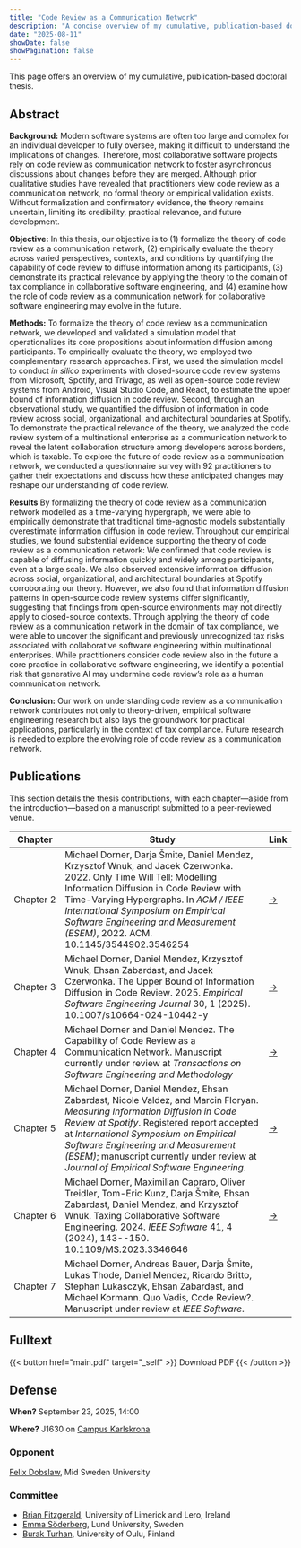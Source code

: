 ```yaml
---
title: "Code Review as a Communication Network"
description: "A concise overview of my cumulative, publication-based doctoral thesis on code review as a communication network"
date: "2025-08-11"
showDate: false
showPagination: false
---
```


This page offers an overview of my cumulative, publication-based doctoral thesis.

## Abstract

**Background:** Modern software systems are often too large and complex for an individual developer to fully oversee, making it difficult to understand the implications of changes. Therefore, most collaborative software projects rely on code review as communication network to foster asynchronous discussions about changes before they are merged. Although prior qualitative studies have revealed that practitioners view code review as a communication network, no formal theory or empirical validation exists. Without formalization and confirmatory evidence, the theory remains uncertain, limiting its credibility, practical relevance, and future development.

**Objective:** In this thesis, our objective is to (1) formalize the theory of code review as a communication network, (2) empirically evaluate the theory across varied perspectives, contexts, and conditions by quantifying the capability of code review to diffuse information among its participants, (3) demonstrate its practical relevance by applying the theory to the domain of tax compliance in collaborative software engineering, and (4) examine how the role of code review as a communication network for collaborative software engineering may evolve in the future.

**Methods:** To formalize the theory of code review as a communication network, we developed and validated a simulation model that operationalizes its core propositions about information diffusion among participants. To empirically evaluate the theory, we employed two complementary research approaches. First, we used the simulation model to conduct *in silico* experiments with closed-source code review systems from Microsoft, Spotify, and Trivago, as well as open-source code review systems from Android, Visual Studio Code, and React, to estimate the upper bound of information diffusion in code review. Second, through an observational study, we quantified the diffusion of information in code review across social, organizational, and architectural boundaries at Spotify. To demonstrate the practical relevance of the theory, we analyzed the code review system of a multinational enterprise as a communication network to reveal the latent collaboration structure among developers across borders, which is taxable. To explore the future of code review as a communication network, we conducted a questionnaire survey with 92 practitioners to gather their expectations and discuss how these anticipated changes may reshape our understanding of code review.

**Results** By formalizing the theory of code review as a communication network modelled as a time-varying hypergraph, we were able to empirically demonstrate that traditional time-agnostic models substantially overestimate information diffusion in code review. Throughout our empirical studies, we found substential evidence supporting the theory of code review as a communication network: We confirmed that code review is capable of diffusing information quickly and widely among participants, even at a large scale. We also observed extensive information diffusion across social, organizational, and architectural boundaries at Spotify corroborating our theory. However, we also found that information diffusion patterns in open-source code review systems differ significantly, suggesting that findings from open-source environments may not directly apply to closed-source contexts. Through applying the theory of code review as a communication network in the domain of tax compliance, we were able to uncover the significant and previously unrecognized tax risks associated with collaborative software engineering within multinational enterprises. While practitioners consider code review also in the future a core practice in collaborative software engineering, we identify a potential risk that generative AI may undermine code review’s role as a human communication network.

**Conclusion:** Our work on understanding code review as a communication network contributes not only to theory-driven, empirical software engineering research but also lays the groundwork for practical applications, particularly in the context of tax compliance. Future research is needed to explore the evolving role of code review as a communication network.

## Publications

This section details the thesis contributions, with each chapter—aside from the introduction—based on a manuscript submitted to a peer-reviewed venue.

| Chapter | Study | Link |
|---|---|---|
| Chapter&nbsp;2 | Michael Dorner, Darja Šmite, Daniel Mendez, Krzysztof Wnuk, and Jacek Czerwonka. 2022. Only Time Will Tell: Modelling Information Diffusion in Code Review with Time-Varying Hypergraphs. In *ACM / IEEE International Symposium on Empirical Software Engineering and Measurement (ESEM)*, 2022. ACM. 10.1145/3544902.3546254 | <a href="/publications/only-time-will-tell/" target="_blank" rel="noopener">→</a> |
| Chapter&nbsp;3 | Michael Dorner, Daniel Mendez, Krzysztof Wnuk, Ehsan Zabardast, and Jacek Czerwonka. The Upper Bound of Information Diffusion in Code Review. 2025. *Empirical Software Engineering Journal* 30, 1 (2025). 10.1007/s10664-024-10442-y | <a href="/publications/upper-bound-of-information-diffusion-in-code-review/" target="_blank" rel="noopener">→</a> |
| Chapter&nbsp;4 | Michael Dorner and Daniel Mendez. The Capability of Code Review as a Communication Network. Manuscript currently under review at *Transactions on Software Engineering and Methodology* | <a href="/publications/capability-of-code-review-as-a-communication-network" target="_blank" rel="noopener">→</a> |
| Chapter&nbsp;5 | Michael Dorner, Daniel Mendez, Ehsan Zabardast, Nicole Valdez, and Marcin Floryan. *Measuring Information Diffusion in Code Review at Spotify*. Registered report accepted at *International Symposium on Empirical Software Engineering and Measurement (ESEM)*; manuscript currently under review at *Journal of Empirical Software Engineering*. | <a href="/publications/measuring-information-diffusion-in-code-review-at-spotify/" target="_blank" rel="noopener">→</a> |
| Chapter&nbsp;6 | Michael Dorner, Maximilian Capraro, Oliver Treidler, Tom-Eric Kunz, Darja Šmite, Ehsan Zabardast, Daniel Mendez, and Krzysztof Wnuk. Taxing Collaborative Software Engineering. 2024. *IEEE Software* 41, 4 (2024), 143--150. 10.1109/MS.2023.3346646 | <a href="/publications/taxing-collaborative-software-engineering/" target="_blank" rel="noopener">→</a> |
| Chapter&nbsp;7 | Michael Dorner, Andreas Bauer, Darja Šmite, Lukas Thode, Daniel Mendez, Ricardo Britto, Stephan Lukasczyk, Ehsan Zabardast, and Michael Kormann. Quo Vadis, Code Review?. Manuscript under review at *IEEE Software*. |  |

## Fulltext

{{< button href="main.pdf" target="_self" >}}
Download PDF
{{< /button >}}

## Defense

**When?** September 23, 2025, 14:00

**Where?** J1630 on [Campus Karlskrona](https://www.bth.se/eng/about-bth/this-is-bth/maps-and-premises-2/)

### Opponent

[Felix Dobslaw](https://www.miun.se/en/personnel/d/felixdobslaw/), Mid Sweden University

### Committee

- [Brian Fitzgerald](https://lero.ie/people/brian-fitzgerald), University of Limerick and Lero, Ireland
- [Emma Söderberg](https://portal.research.lu.se/en/persons/emma-söderberg), Lund University, Sweden
- [Burak Turhan](https://turhanb.net), University of Oulu, Finland
